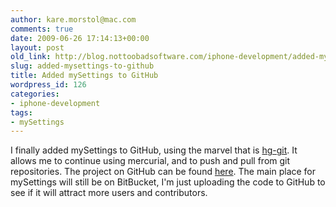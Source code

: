 ```yaml
---
author: kare.morstol@mac.com
comments: true
date: 2009-06-26 17:14:13+00:00
layout: post
old_link: http://blog.nottoobadsoftware.com/iphone-development/added-mysettings-to-github/
slug: added-mysettings-to-github
title: Added mySettings to GitHub
wordpress_id: 126
categories:
- iphone-development
tags:
- mySettings
---
```


I finally added mySettings to GitHub, using the marvel that is [hg-git](http://bitbucket.org/Scotty/hg-git/overview/). It allows me to continue using mercurial, and to push and pull from git repositories. The project on GitHub can be found [here](http://github.com/kareman/mySettings/tree/master). The main place for mySettings will still be on BitBucket, I'm just uploading the code to GitHub to see if it will attract more users and contributors.
